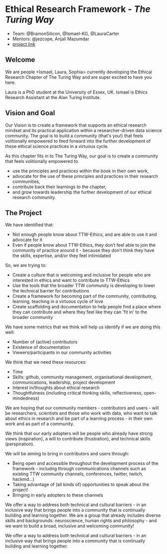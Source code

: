 # Ethical Research Framework - _The Turing Way_

- Team: @BrainonSilicon, @Ismael-KG, @LauraCarter
- Mentors: @jezcope, Anjali Mazumdar
- [project link](./ethical-research-framework)

## Welcome

We are people <Ismael, Laura, Sophia> currently developing the Ethical Research Chapter of The Turing Way and are super excited to have you here. 

Laura is a PhD student at the University of Essex, UK. 
Ismael is Ethics Research Assistant at the Alan Turing Institute.

## Vision and Goal 

Our Vision is to create a framework that supports an ethical research mindset and its practical application within a researcher-driven data science community. 
The goal is to build a community (that's you!) that feels volitionally empowered to feed forward into the further development of these ethical science practices in a virtuous cycle. 

As this chapter fits in to The Turing Way, our goal is to create a community that feels volitionally empowered to 
- use the principles and practices within the book in their own work,
- advocate for the use of these principles and practices in their research communities,
- contribute back their learnings to the chapter, 
- and grow towards leadership the further development of our ethical research community.

## The Project 

We have identified that:
- Not enough people know about TTW-Ethics, and are able to use it and advocate for it
- Even if people know about TTW-Ethics, they don’t feel able to join the community of practice around it - because they don’t think they have the skills, expertise, and/or they feel intimidated

So, we are trying to: 
- Create a culture that is welcoming and inclusive for people who are interested in ethics and want to contribute to TTW-Ethics
- Use the tools that the broader TTW community is developing to lower the technical barrier for contributions
- Create a framework for becoming part of the community, contributing, learning, teaching in a virtuous cycle of love
- Create scaffolding and documentation to help people find a place where they can contribute and where they feel like they can 'fit in' to the broader community

We have some metrics that we think will help us identify if we are doing this well:
- Number of (active) contributors
- Existence of documentation
- Viewers/participants in our community activities

We think that we need these resources:
- Time
- Skills: github, community management, organisational development, communications, leadership, project development
- Interest in/thoughts about ethical research
- Thoughtfulness (including critical thinking skills, reflectiveness, open-mindedness)

We are hoping that our community members - contributors and users - will be researchers, scientists and those who work with data, who want to talk about ethics in research and be part of a learning process - in their own work and as part of a community.

We think that our early adopters will be people who already have strong views (inspiration), a will to contribute (frustration), and technical skills (perspiration). 

We will be aiming to bring in contributors and users through:
- Being open and accessible throughout the development process of the framework - includng through communications channels such as existing TTW community channels, conferences, twitter, twitch, hackmd...)
- Taking advantage of (all kinds of) opportunities to speak about the project!
- Bringing in early adopters to these channels

We offer a way to address both technical and cultural barriers - in an inclusive way that brings people into a community that is continually building and learning together. We are a group that already includes diverse skills and backgrounds: neuroscience, human rights and philosophy - and we want to build a broad, inclusive and welcoming community!













We offer a way to address both technical and cultural barriers - in an inclusive way that brings people into a community that is continually building and learning together.
